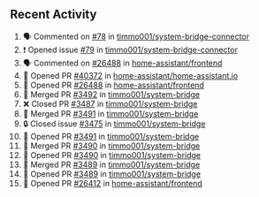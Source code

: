 ## Recent Activity

<!--START_SECTION:activity-->
1. 🗣 Commented on [#78](https://github.com/timmo001/system-bridge-connector/issues/78) in [timmo001/system-bridge-connector](https://github.com/timmo001/system-bridge-connector)
2. ❗ Opened issue [#79](https://github.com/timmo001/system-bridge-connector/issues/79) in [timmo001/system-bridge-connector](https://github.com/timmo001/system-bridge-connector)
3. 🗣 Commented on [#26488](https://github.com/home-assistant/frontend/issues/26488) in [home-assistant/frontend](https://github.com/home-assistant/frontend)
4. 💪 Opened PR [#40372](https://github.com/home-assistant/home-assistant.io/pull/40372) in [home-assistant/home-assistant.io](https://github.com/home-assistant/home-assistant.io)
5. 💪 Opened PR [#26488](https://github.com/home-assistant/frontend/pull/26488) in [home-assistant/frontend](https://github.com/home-assistant/frontend)
6. 🎉 Merged PR [#3492](https://github.com/timmo001/system-bridge/pull/3492) in [timmo001/system-bridge](https://github.com/timmo001/system-bridge)
7. ❌ Closed PR [#3487](https://github.com/timmo001/system-bridge/pull/3487) in [timmo001/system-bridge](https://github.com/timmo001/system-bridge)
8. 🎉 Merged PR [#3491](https://github.com/timmo001/system-bridge/pull/3491) in [timmo001/system-bridge](https://github.com/timmo001/system-bridge)
9. 🔒 Closed issue [#3475](https://github.com/timmo001/system-bridge/issues/3475) in [timmo001/system-bridge](https://github.com/timmo001/system-bridge)
10. 💪 Opened PR [#3491](https://github.com/timmo001/system-bridge/pull/3491) in [timmo001/system-bridge](https://github.com/timmo001/system-bridge)
11. 🎉 Merged PR [#3490](https://github.com/timmo001/system-bridge/pull/3490) in [timmo001/system-bridge](https://github.com/timmo001/system-bridge)
12. 💪 Opened PR [#3490](https://github.com/timmo001/system-bridge/pull/3490) in [timmo001/system-bridge](https://github.com/timmo001/system-bridge)
13. 🎉 Merged PR [#3489](https://github.com/timmo001/system-bridge/pull/3489) in [timmo001/system-bridge](https://github.com/timmo001/system-bridge)
14. 💪 Opened PR [#3489](https://github.com/timmo001/system-bridge/pull/3489) in [timmo001/system-bridge](https://github.com/timmo001/system-bridge)
15. 💪 Opened PR [#26412](https://github.com/home-assistant/frontend/pull/26412) in [home-assistant/frontend](https://github.com/home-assistant/frontend)
<!--END_SECTION:activity-->
